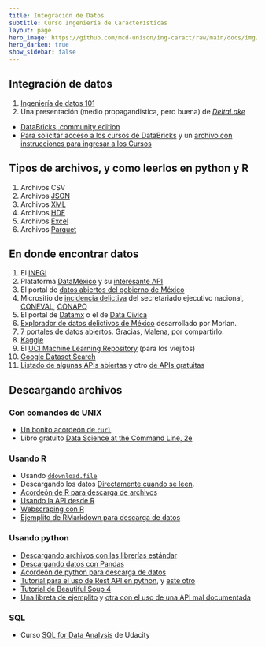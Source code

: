 ```yaml
---
title: Integración de Datos 
subtitle: Curso Ingeniería de Características
layout: page
hero_image: https://github.com/mcd-unison/ing-caract/raw/main/docs/img/download-banner.jpg
hero_darken: true
show_sidebar: false
---
```


## Integración de datos

1. [Ingeniería de datos 101](https://github.com/mcd-unison/ing-caract/raw/main/slides/data-eng-101.pdf)
2. Una presentación (medio propagandistica, pero buena) de [*DeltaLake*](https://github.com/mcd-unison/ing-caract/raw/main/slides/deltalake.pdf)
- [DataBricks, community edition](https://www.databricks.com/try-databricks)
- [Para solicitar acceso a los cursos de DataBricks](https://docs.google.com/forms/d/1xa7NHz5mWh5y40KiyshOi4_XJRnWIVGrtyqI0uNvyFE/edit) y un [archivo con instrucciones para ingresar a los Cursos](https://github.com/mcd-unison/ing-caract/raw/main/pdf/databricks-instructions.pdf)


## Tipos de archivos, y como leerlos en python y R

1. Archivos CSV
2. Archivos [JSON](https://www.json.org/json-en.html)
3. Archivos [XML](https://www.w3schools.com/xml/default.asp)
4. Archivos [HDF](https://asdc.larc.nasa.gov/documents/tools/hdf.pdf)
5. Archivos [Excel](https://www.linkedin.com/pulse/why-all-data-scientists-learn-ms-excel-karthik-shashidhar)
6. Archivos [Parquet](https://databricks.com/glossary/what-is-parquet)


## En donde encontrar datos

1. El [INEGI](https://www.inegi.org.mx/default.html)
2. Plataforma [DataMéxico](https://datamexico.org/es) y su [interesante API](https://dev-api.datamexico.org/ui/)
3. El portal de [datos abiertos del gobierno de México](https://datos.gob.mx)
4. Micrositio de [incidencia delictiva](https://www.gob.mx/sesnsp/acciones-y-programas/incidencia-delictiva-299891?state=published) del secretariado ejecutivo nacional, [CONEVAL](https://www.coneval.org.mx/Paginas/principal.aspx), [CONAPO](https://www.gob.mx/conapo)
5. El portal de [Datamx](http://datamx.io) o el de [Data Civica](https://datacivica.org)
6. [Explorador de datos delictivos de México](http://www.morlan.mx/explorador_delictivo/) desarrollado por Morlan.
7. [7 portales de datos abiertos](https://github.com/mcd-unison/ing-caract/raw/main/pdf/fuentelibreinfo.JPG). Gracias, Malena, por compartirlo.
8. [Kaggle](https://www.kaggle.com/datasets)
9. El [UCI Machine Learning Repository](https://archive.ics.uci.edu/ml/index.php) (para los viejitos)
10. [Google Dataset Search](https://datasetsearch.research.google.com)
11. [Listado de algunas APIs abiertas](https://github.com/public-apis/public-apis) y otro [de APIs gratuitas](https://free-apis.github.io)

## Descargando archivos

### Con comandos de UNIX

- [Un bonito acordeón de `curl`](https://curl.se/docs/manual.html)
- Libro gratuito [Data Science at the Command Line, 2e](https://www.datascienceatthecommandline.com/2e/)

### Usando R

- Usando [`ddownload.file`](https://www.rdocumentation.org/packages/utils/versions/3.6.2/topics/download.file)
- Descargando los datos [Directamente cuando se leen](https://www.datacamp.com/community/tutorials/r-data-import-tutorial?utm_source=adwords_ppc&utm_campaignid=1658343524&utm_adgroupid=63833881815&utm_device=c&utm_keyword=%2Bread%20%2Bdata%20%2Br&utm_matchtype=b&utm_network=g&utm_adpostion=&utm_creative=469789579419&utm_targetid=aud-522010995285:kwd-309793905111&utm_loc_interest_ms=&utm_loc_physical_ms=1010167&gclid=CjwKCAjw092IBhAwEiwAxR1lRvFJfvVx6UVJMwqkAUiVf7v6mqs-m5V2Ti3umTn1qbwYYvQOisnMRxoC2RgQAvD_BwE).
- [Acordeón de R para descarga de archivos](https://raw.githubusercontent.com/rstudio/cheatsheets/main/data-import.pdf)
- [Usando la API desde R](https://github.com/mcd-unison/ing-caract/raw/main/slides/ReadingFromAPIs.pdf)
- [Webscraping con R](https://github.com/mcd-unison/ing-caract/raw/main/slides/ReadingFromTheWeb.pdf)
- [Ejemplito de RMarkdown para descarga de datos](https://github.com/mcd-unison/ing-caract/raw/main/ejemplos/integracion/R/descarga_datos.Rmd)

### Usando python

- [Descargando archivos con las librerías estándar](https://betterprogramming.pub/3-simple-ways-to-download-files-with-python-569cb91acae6)
- [Descargando datos con Pandas](https://towardsdatascience.com/direct-to-pandas-dataframe-ab2e97ae7574)
- [Acordeón de python para descarga de datos](http://datacamp-community-prod.s3.amazonaws.com/72e88aa1-b4f2-4658-9d86-15becf8263df)
- [Tutorial para el uso de Rest API en python](https://realpython.com/api-integration-in-python/), y [este otro](https://towardsdatascience.com/quick-fire-guide-to-apis-in-python-891dd98c8877)
- [Tutorial de Beautiful Soup 4](https://beautiful-soup-4.readthedocs.io)
- [Una libreta de ejemplito](https://github.com/mcd-unison/ing-caract/blob/main/ejemplos/integracion/python/descarga_datos.ipynb) y [otra con el uso de una API mal documentada](https://github.com/mcd-unison/ing-caract/blob/main/ejemplos/integracion/python/RNPDNO-API.ipynb)

### SQL

- Curso [SQL for Data Analysis](https://www.udacity.com/course/sql-for-data-analysis--ud198) de Udacity




